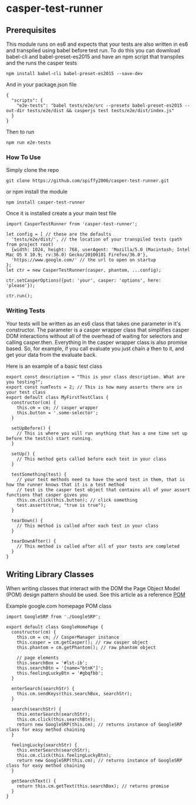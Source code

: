 # casper-test-runner


## Prerequisites

This module runs on es6 and expects that your tests are also written in es6 and transpiled using babel before test run.
To do this you can download babel-cli and babel-preset-es2015 and have an npm script that transpiles and the runs the casper tests
```
npm install babel-cli babel-preset-es2015 --save-dev
```
And in your package.json file
```
{
  "scripts": {
    "e2e-tests": "babel tests/e2e/src --presets babel-preset-es2015 --out-dir tests/e2e/dist && casperjs test tests/e2e/dist/index.js"
  }
}
```
Then to run
```
npm run e2e-tests
```

### How To Use
Simply clone the repo
```
git clone https://github.com/spiffy2006/casper-test-runner.git
```
or npm install the module
```
npm install casper-test-runner
```

Once it is installed create a your main test file
```
import CasperTestRunner from 'casper-test-runner';

let config = [ // these are the defaults
  'tests/e2e/dist/', // the location of your transpiled tests (path from project root)
  {width: 1024, height: 768, userAgent: 'Mozilla/5.0 (Macintosh; Intel Mac OS X 10.9; rv:36.0) Gecko/20100101 Firefox/36.0'},
  'https://www.google.com/' // the url to open on startup
};
let ctr = new CasperTestRunner(casper, phantom, ...config);

ctr.setCasperOptions({put: 'your', casper: 'options', here: 'please'});

ctr.run();
```

### Writing Tests

Your tests will be written as an es6 class that takes one parameter in it's constructor. The parameter is a casper wrapper class that simplifies casper DOM interactions without all of the overhead of waiting for selectors and calling casper.then.
Everything in the casper wrapper class is also promise based. So, for example, if you call evaluate you just chain a then to it, and get your data from the evaluate back.

Here is an example of a basic test class
```
export const description = "This is your class description. What are you testing?";
export const numTests = 2; // This is how many asserts there are in your test class
export default class MyFirstTestClass {
  constructor(cm) {
    this.cm = cm; // casper wrapper
    this.button = '.some-selector';
  }
  
  setUpBefore() {
    // This is where you will run anything that has a one time set up before the test(s) start running.
  }
  
  setUp() {
    // This method gets called before each test in your class
  }
  
  testSomething(test) {
    // your test methods need to have the word test in them, that is how the runner knows that it is a test method
    // test is the casper test object that contains all of your assert functions that casper gives you
    this.cm.click(this.button); // click something
    test.assert(true, "true is true");
  }
  
  tearDown() {
    // This method is called after each test in your class
  }
  
  tearDownAfter() {
    // This method is called after all of your tests are completed
  }
}
```

## Writing Library Classes

When writing classes that interact with the DOM the Page Object Model (POM) design pattern should be used. See this article as a reference [POM](http://martinfowler.com/bliki/PageObject.html)

Example google.com homepage POM class
```
import GoogleSRP from './GoogleSRP';

export default class GoogleHomePage {
  constructor(cm) {
    this.cm = cm; // CasperManager instance
    this.casper = cm.getCasper(); // raw casper object
    this.phantom = cm.getPhantom(); // raw phantom object
    
    // page elements
    this.searchBox = '#lst-ib';
    this.searchBtn = '[name="btnK"]';
    this.feelingLuckyBtn = '#gbqfbb';
  }
  
  enterSearch(searchStr) {
    this.cm.sendKeys(this.searchBox, searchStr);
  }
  
  search(searchStr) {
    this.enterSearch(searchStr);
    this.cm.click(this.searchBtn);
    return new GoogleSRP(this.cm); // returns instance of GoogleSRP class for easy method chaining
  }
  
  feelingLucky(searchStr) {
    this.enterSearch(searchStr);
    this.cm.click(this.feelingLuckyBtn);
    return new GoogleSRP(this.cm); // returns instance of GoogleSRP class for easy method chaining
  }
  
  getSearchText() {
    return this.cm.getText(this.searchBox); // returns promise
  }
}
```
